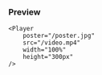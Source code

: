 ### Preview

    <Player
        poster="/poster.jpg"
        src="/video.mp4"
        width="100%"
        height="300px"
    />

